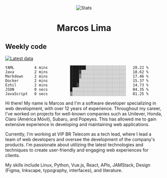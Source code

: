 <div align="center">
  <img src="https://user-images.githubusercontent.com/958723/207206099-04913a11-e77d-4b52-a9d3-5d702839508b.png" alt="Stats" />
  <h1>Marcos Lima</h1>
</div>

## Weekly code

[![Latest data](https://github.com/skvggor/skvggor/actions/workflows/main.yml/badge.svg)](https://github.com/skvggor/skvggor/actions/workflows/main.yml)

<!--START_SECTION:waka-->

```text
YAML         4 mins          ███████░░░░░░░░░░░░░░░░░░   28.22 %
Java         2 mins          ████▓░░░░░░░░░░░░░░░░░░░░   18.62 %
Markdown     2 mins          ████▒░░░░░░░░░░░░░░░░░░░░   17.46 %
Docker       2 mins          ████░░░░░░░░░░░░░░░░░░░░░   15.37 %
Ezhil        2 mins          ███▓░░░░░░░░░░░░░░░░░░░░░   14.73 %
JSON         0 secs          █░░░░░░░░░░░░░░░░░░░░░░░░   04.35 %
JavaScript   0 secs          ▒░░░░░░░░░░░░░░░░░░░░░░░░   01.25 %
```

<!--END_SECTION:waka-->

  <p>Hi there! My name is Marcos and I'm a software developer specializing in web development, with over 12 years of experience. Throughout my career, I've worked on projects for well-known companies such as Unilever, Honda, Claro (América Móvil), Subaru, and Popeyes. This has allowed me to gain extensive experience in developing and maintaining web applications.</p>
  
  <p>Currently, I'm working at VIP BR Telecom as a tech lead, where I lead a team of web developers and oversee the development of the company's products. I'm passionate about utilizing the latest technologies and techniques to create user-friendly and engaging web experiences for clients.</p>
  
  <p>My skills include Linux, Python, Vue.js, React, APIs, JAMStack, Design (Figma, Inkscape, typography, interfaces), and literature.</p>
<!-- </details> -->

<!-- <div align="center">
  <h2>🤖 Recent Code Activity</h2>
  <img width="500" src="https://github-readme-stats.vercel.app/api/wakatime?username=skvggor&hide_title=true&layout=compact&theme=transparent" alt="Wakatime Stats" />
</div>

<br>

<div align="center">
  <h2>📈 GitHub Stats</h2>
  <img width="500" src="https://github-readme-stats.vercel.app/api?username=skvggor&show_icons=true&theme=transparent&hide_title=true&count_private=true" alt="GitHub Stats" />
</div>
 -->
